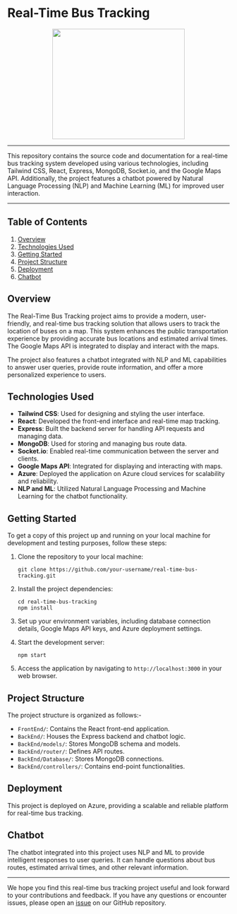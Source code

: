 # Real-Time Bus Tracking 

<div align="center">
  <img src="https://github.com/SujalDhiman/Smart-Bharat-Hackathon/assets/84838153/01c39147-2711-4cf6-b899-bdea6da3bd40.png" width="300" height="250">
</div>

---

This repository contains the source code and documentation for a real-time bus tracking system developed using various technologies, including Tailwind CSS, React, Express, MongoDB, Socket.io, and the Google Maps API. Additionally, the project features a chatbot powered by Natural Language Processing (NLP) and Machine Learning (ML) for improved user interaction.

---

## Table of Contents

1. [Overview](#overview)
2. [Technologies Used](#technologies-used)
3. [Getting Started](#getting-started)
4. [Project Structure](#project-structure)
5. [Deployment](#deployment)
6. [Chatbot](#chatbot)

## Overview

The Real-Time Bus Tracking project aims to provide a modern, user-friendly, and real-time bus tracking solution that allows users to track the location of buses on a map. This system enhances the public transportation experience by providing accurate bus locations and estimated arrival times. The Google Maps API is integrated to display and interact with the maps.

The project also features a chatbot integrated with NLP and ML capabilities to answer user queries, provide route information, and offer a more personalized experience to users.

## Technologies Used

- **Tailwind CSS**: Used for designing and styling the user interface.
- **React**: Developed the front-end interface and real-time map tracking.
- **Express**: Built the backend server for handling API requests and managing data.
- **MongoDB**: Used for storing and managing bus route data.
- **Socket.io**: Enabled real-time communication between the server and clients.
- **Google Maps API**: Integrated for displaying and interacting with maps.
- **Azure**: Deployed the application on Azure cloud services for scalability and reliability.
- **NLP and ML**: Utilized Natural Language Processing and Machine Learning for the chatbot functionality.

## Getting Started

To get a copy of this project up and running on your local machine for development and testing purposes, follow these steps:

1. Clone the repository to your local machine:

   ```shell
   git clone https://github.com/your-username/real-time-bus-tracking.git
   ```

2. Install the project dependencies:

   ```shell
   cd real-time-bus-tracking
   npm install
   ```

3. Set up your environment variables, including database connection details, Google Maps API keys, and Azure deployment settings.

4. Start the development server:

   ```shell
   npm start
   ```

5. Access the application by navigating to `http://localhost:3000` in your web browser.

## Project Structure

The project structure is organized as follows:-

- `FrontEnd/`: Contains the React front-end application.
- `BackEnd/`: Houses the Express backend and chatbot logic.
- `BackEnd/models/`: Stores MongoDB schema and models.
- `BackEnd/router/`: Defines API routes.
- `BackEnd/Database/`: Stores MongoDB connections.
- `BackEnd/controllers/`: Contains end-point functionalities.

## Deployment

This project is deployed on Azure, providing a scalable and reliable platform for real-time bus tracking. 

## Chatbot

The chatbot integrated into this project uses NLP and ML to provide intelligent responses to user queries. It can handle questions about bus routes, estimated arrival times, and other relevant information. 

---

We hope you find this real-time bus tracking project useful and look forward to your contributions and feedback. If you have any questions or encounter issues, please open an [issue](https://github.com/SujalDhiman/Smart-Bharat-Hackathon/issues) on our GitHub repository.
